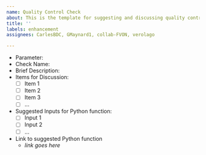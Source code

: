```yaml
---
name: Quality Control Check
about: This is the template for suggesting and discussing quality control checks
title: ''
labels: enhancement
assignees: CarlesBDC, GMaynard1, collab-FVON, verolago

---
```


- Parameter:
- Check Name:
- Brief Description:
- Items for Discussion:
  - [ ] Item 1
  - [ ] Item 2
  - [ ] Item 3
  - [ ] ...
- Suggested Inputs for Python function:
  - [ ] Input 1
  - [ ] Input 2
  - [ ] ...
- Link to suggested Python function
  - *link goes here*
